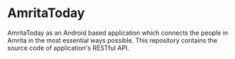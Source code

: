 # AmritaToday
AmritaToday as an Android based application which connects the people in Amrita in the most essential ways possible. This repository contains the source code of application's RESTful API.
